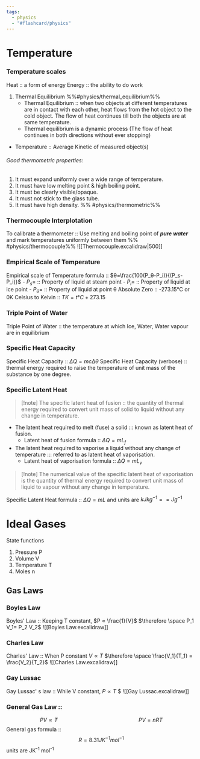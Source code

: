 ```yaml
---
tags:
  - physics
  - "#flashcard/physics"
---
```

# Temperature
### Temperature scales
Heat :: a form of energy 
Energy :: the ability to do work 
1.  Thermal Equilibrium %%#physics/thermal_equilibrium%%
	- Thermal Equilibrium :: when two objects at different temperatures are in contact with each other, heat flows from the hot object to the cold object. The flow of heat continues till both the objects are at same temperature. 
	- Thermal equilibrium is a dynamic process (The flow of heat continues in both directions without ever stopping)
- Temperature :: Average Kinetic of measured object(s) 
###### Good thermometric properties:
 1. It must expand uniformly over a wide range of temperature.
2. It must have low melting point & high boiling point.
3. It must be clearly visible/opaque.
4. It must not stick to the glass tube.
5. It must have high density.
%% #physics/thermometric%%
### Thermocouple Interplotation

To calibrate a thermometer :: Use melting and boiling point of ***pure water*** and mark temperatures uniformly between them %% #physics/thermocouple%% 
![[Thermocouple.excalidraw|500]]

### Empirical Scale of Temperature 
Empirical scale of Temperature formula :: $θ=\frac{100(P_θ-P_i)}{(P_s-P_i)}$
	- $P_s=$ :: Property of liquid at steam point
	- $P_i =$ :: Property of liquid at ice point
	- $P_θ =$ :: Property of liquid at point θ
Absolute Zero :: -273.15°C or 0K 
Celsius to Kelvin :: $TK = t°C + 273.15$ 
### Triple Point of Water
Triple Point of Water :: the temperature at which Ice, Water, Water vapour are in equilibrium 
### Specific Heat Capacity 
Specific Heat Capacity :: $\Delta Q = mc\Delta \theta$
Specific Heat Capacity (verbose) :: thermal energy required to raise the temperature of unit mass of the substance by one degree.
### Specific Latent Heat
>[!note] The specific latent heat of fusion :: the quantity of thermal energy required to convert unit mass of solid to liquid without any change in temperature.
- The latent heat required to melt (fuse) a solid ::: known as latent heat of fusion.
	- Latent heat of fusion formula :: $\Delta Q = mL_f$
- The latent heat required to vaporise a liquid without any change of temperature ::: referred to as latent heat of vaporisation.
	- Latent heat of vaporisation formula :: $\Delta Q = mL_v$
>[!note] The numerical value of the specific latent heat of vaporisation is the quantity of thermal energy required to convert unit mass of liquid to vapour without any change in temperature.

Specific Latent Heat formula :: $\Delta Q = mL$ and units are $kJkg^{-1} == Jg^{-1}$
# Ideal Gases
State functions
1. Pressure P
2. Volume V
3. Temperature T
4. Moles n

## Gas Laws
### Boyles Law
Boyles' Law :: Keeping T constant, $P ∝ \frac{1}{V}$     $\therefore \space P_1 V_1= P_2 V_2$ 
![[Boyles Law.excalidraw]]
### Charles Law
Charles' Law :: When P constant $V ∝ T$    $\therefore \space \frac{V_1}{T_1} = \frac{V_2}{T_2}$
![[Charles Law.excalidraw]]

### Gay Lussac
Gay Lussac' s law :: While V constant, $P ∝ T$    $
![[Gay Lussac.excalidraw]]

### General Gas Law :: 

$$PV ∝ T  \quad \quad \quad \quad\quad\quad\quad\quad\quad\quad\quad\quad\quad    PV = nRT       $$
General gas formula :: $$R = 8.31JK^{-1} mol^{-1}$$
units are JK<sup>-1</sup> mol<sup>-1</sup> 

